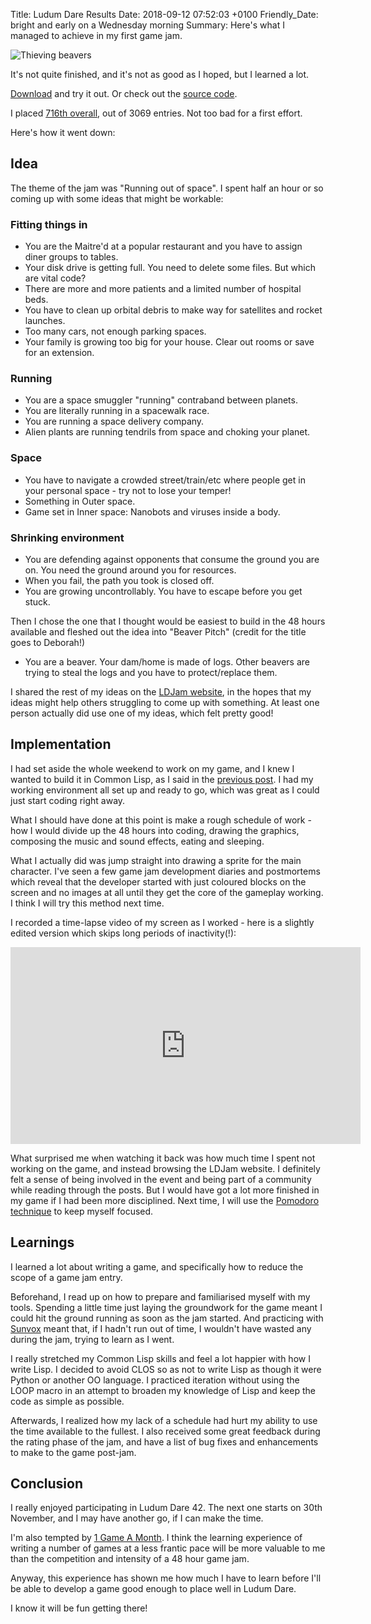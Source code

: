 Title: Ludum Dare Results
Date: 2018-09-12 07:52:03 +0100
Friendly_Date: bright and early on a Wednesday morning
Summary: Here's what I managed to achieve in my first game jam.

![Thieving beavers]({static}thieving-beavers.gif)

It's not quite finished, and it's not as good as I hoped, but I learned a lot.

[Download](https://github.com/andyhd/ld42/releases/latest) and try it out.
Or check out the [source code](https://github.com/andyhd/ld42).

I placed [716th overall](https://ldjam.com/events/ludum-dare/42/beaver-pitch), out of 3069 entries. Not too bad for a first effort.

Here's how it went down:


## Idea

The theme of the jam was "Running out of space". I spent half an hour or so
coming up with some ideas that might be workable:

### Fitting things in

  * You are the Maitre'd at a popular restaurant and you have to assign diner
    groups to tables.
  * Your disk drive is getting full. You need to delete some files. But which
    are vital code?
  * There are more and more patients and a limited number of hospital beds.
  * You have to clean up orbital debris to make way for satellites and rocket
    launches.
  * Too many cars, not enough parking spaces.
  * Your family is growing too big for your house. Clear out rooms or save for
    an extension.

### Running

  * You are a space smuggler "running" contraband between planets.
  * You are literally running in a spacewalk race.
  * You are running a space delivery company.
  * Alien plants are running tendrils from space and choking your planet.

### Space

  * You have to navigate a crowded street/train/etc where people get in your
    personal space - try not to lose your temper!
  * Something in Outer space.
  * Game set in Inner space: Nanobots and viruses inside a body.

### Shrinking environment
  * You are defending against opponents that consume the ground you are on. You
    need the ground around you for resources.
  * When you fail, the path you took is closed off.
  * You are growing uncontrollably. You have to escape before you get stuck.

Then I chose the one that I thought would be easiest to build in the 48 hours
available and fleshed out the idea into "Beaver Pitch" (credit for the title
goes to Deborah!)

* You are a beaver. Your dam/home is made of logs. Other beavers are trying to
  steal the logs and you have to protect/replace them.

I shared the rest of my ideas on the [LDJam website](https://ldjam.com), in the
hopes that my ideas might help others struggling to come up with something. At
least one person actually did use one of my ideas, which felt pretty good!


## Implementation

I had set aside the whole weekend to work on my game, and I knew I wanted to
build it in Common Lisp, as I said in the
[previous post](/2018/08/02/ludum-dare). I had my working environment all set up
and ready to go, which was great as I could just start coding right away.

What I should have done at this point is make a rough schedule of work - how I
would divide up the 48 hours into coding, drawing the graphics, composing the
music and sound effects, eating and sleeping.

What I actually did was jump straight into drawing a sprite for the main
character. I've seen a few game jam development diaries and postmortems which
reveal that the developer started with just coloured blocks on the screen and no
images at all until they get the core of the gameplay working. I think I will
try this method next time.

I recorded a time-lapse video of my screen as I worked - here is a slightly
edited version which skips long periods of inactivity(!):

<iframe width="560" height="315" src="https://www.youtube.com/embed/A5lTF7UjUAg?rel=0" frameborder="0" allow="encrypted-media" allowfullscreen></iframe>

What surprised me when watching it back was how much time I spent not working on
the game, and instead browsing the LDJam website. I definitely felt a sense of
being involved in the event and being part of a community while reading through
the posts. But I would have got a lot more finished in my game if I had been
more disciplined. Next time, I will use the
[Pomodoro technique](https://francescocirillo.com/pages/pomodoro-technique) to
keep myself focused.


## Learnings

I learned a lot about writing a game, and specifically how to reduce the scope
of a game jam entry.

Beforehand, I read up on how to prepare and familiarised myself with my tools.
Spending a little time just laying the groundwork for the game meant I could hit
the ground running as soon as the jam started. And practicing with
[Sunvox](http://www.warmplace.ru/soft/sunvox/) meant that, if I hadn't run out
of time, I wouldn't have wasted any during the jam, trying to learn as I went.

I really stretched my Common Lisp skills and feel a lot happier with how I
write Lisp. I decided to avoid CLOS so as not to write Lisp as though it were
Python or another OO language. I practiced iteration without using the LOOP
macro in an attempt to broaden my knowledge of Lisp and keep the code as simple
as possible.

Afterwards, I realized how my lack of a schedule had hurt my ability to use the
time available to the fullest. I also received some great feedback during the
rating phase of the jam, and have a list of bug fixes and enhancements to make
to the game post-jam.


## Conclusion

I really enjoyed participating in Ludum Dare 42. The next one starts on 30th
November, and I may have another go, if I can make the time.

I'm also tempted by [1 Game A Month](http://www.onegameamonth.com/). I
think the learning experience of writing a number of games at a less frantic
pace will be more valuable to me than the competition and intensity of a 48 hour
game jam.

Anyway, this experience has shown me how much I have to learn before I'll be
able to develop a game good enough to place well in Ludum Dare.

I know it will be fun getting there!
